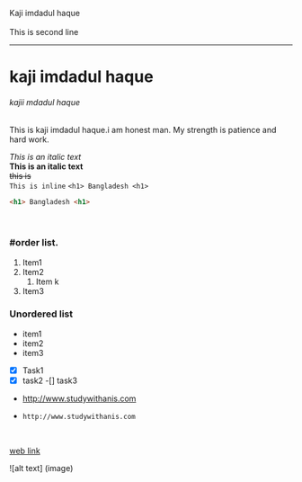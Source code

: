 <!--markdown tutorial-->
Kaji imdadul haque<br/>  
This is second line

---

# kaji imdadul haque  

###### kajii mdadul haque   

<p>This is kaji imdadul haque.i am honest man. My strength is patience and hard work.</p>

_This is an italic text_  
__This is an italic text__  
~~this is~~  
`This is inline` 
`<h1> Bangladesh <h1>`
```html
<h1> Bangladesh <h1>
```
<br/>

### #order list.
1. Item1
2. Item2
   1. Item k
3. Item3

### Unordered list
- item1
- item2
- item3

-[x] Task1 
-[x] task2
-[] task3

- http://www.studywithanis.com

- `http://www.studywithanis.com`

<br/>

[web link](http://www.studywithanis.com) 

![alt text] (image)